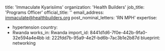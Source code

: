 title: 'Immaculate Kyarisiims'
organization: 'Health Builders'
job_title: 'Programs Officer'
official_title: ''
email_address: immaculate@healthbuilders.org
post_nominal_letters: 'RN MPH'
expertise:
  - hypertension
country:
  - Rwanda
works_in: Rwanda
import_id: 8441d1d6-7f0e-442b-9fa0-32e594a4e4bb
id: 222fdd7b-95a9-4e2f-bd6b-7ac3b1e2b87d
blueprint: networking
